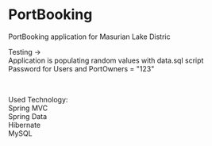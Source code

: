 # PortBooking
PortBooking application for Masurian Lake Distric


Testing -> <br/>
Application is populating random values with data.sql script <br/>
Password for Users and PortOwners = "123"


<br/>

Used Technology: <br/>
Spring MVC <br/>
Spring Data <br/>
Hibernate <br/>
MySQL <br/>
